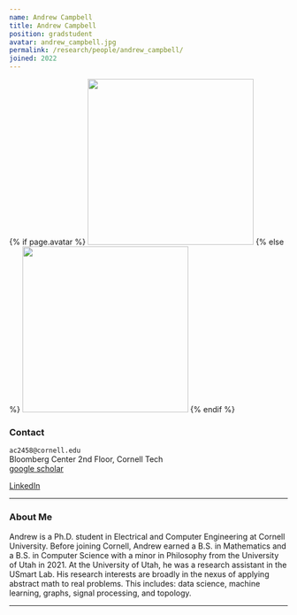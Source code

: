 ```yaml
---
name: Andrew Campbell
title: Andrew Campbell
position: gradstudent
avatar: andrew_campbell.jpg
permalink: /research/people/andrew_campbell/
joined: 2022
---
```


{% if page.avatar %}
<img width="300" src="{{site.baseurl}}/images/people/{{page.avatar}}" data-action="zoom">
{% else %}
<img width="300" src="https://evansheline.com/wp-content/uploads/2011/02/facebook-Storm-Trooper.jpg"  data-action="zoom">
{% endif %}

### Contact

<i class="fa fa-envelope-o"></i>  `ac2458@cornell.edu`<br>
<i class="fa fa-building"></i> Bloomberg Center 2nd Floor, Cornell Tech <br>
<i class="fa fa-google"></i> [google scholar](https://scholar.google.ca/citations?hl=en&user=ZlYWmcIAAAAJ) <br>
<!-- <i class="fa fa-bar-chart"></i> [Personal Website]()  <br> -->
<i class="fa fa-linkedin"></i> [LinkedIn](https://www.linkedin.com/in/andrew-c-7781b611b/)  <br>
 

<hr>

### About Me
Andrew is a Ph.D. student in Electrical and Computer Engineering at Cornell University. Before joining Cornell, Andrew earned a B.S. in Mathematics and a B.S. in Computer Science with a minor in Philosophy from the University of Utah in 2021. At the University of Utah, he was a research assistant in the USmart Lab. His research interests are broadly in the nexus of applying abstract math to real problems. This includes: data science, machine learning, graphs, signal processing, and topology.    
<hr>